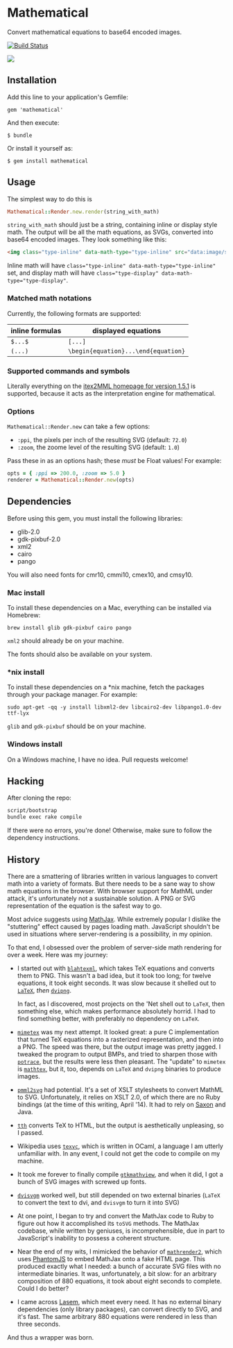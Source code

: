 # Mathematical

Convert mathematical equations to base64 encoded images.

[![Build Status](https://travis-ci.org/gjtorikian/mathematical.svg?branch=master)](https://travis-ci.org/gjtorikian/mathematical)

![](https://i.imgur.com/JC7HT32.gif)

## Installation

Add this line to your application's Gemfile:

    gem 'mathematical'

And then execute:

    $ bundle

Or install it yourself as:

    $ gem install mathematical

## Usage

The simplest way to do this is

``` ruby
Mathematical::Render.new.render(string_with_math)
```

`string_with_math` should just be a string, containing inline or display style math.
The output will be all the math equations, as SVGs, converted into base64 encoded images.
They look something like this:

``` html
<img class="type-inline" data-math-type="type-inline" src="data:image/svg+xml;base64,PHN2ZyB4bWxucz0iaHR0..."/>
```

Inline math will have `class="type-inline" data-math-type="type-inline"` set, and display math will have
`class="type-display" data-math-type="type-display"`.

### Matched math notations

Currently, the following formats are supported:

| inline formulas | displayed equations |
| ------------- |-------------|
| `$...$`      | `[...]`
| `(...)`      | `\begin{equation}...\end{equation}`

### Supported commands and symbols

Literally everything on the [itex2MML homepage for version 1.5.1](http://golem.ph.utexas.edu/~distler/blog/itex2MMLcommands.html)
is supported, because it acts as the interpretation engine for mathematical.

### Options

`Mathematical::Render.new` can take a few options:

* `:ppi`, the pixels per inch of the resulting SVG (default: `72.0`)
* `:zoom`, the zoome level of the resulting SVG (default: `1.0`)

Pass these in as an options hash; these *must* be Float values! For example:

``` ruby
opts = { :ppi => 200.0, :zoom => 5.0 }
renderer = Mathematical::Render.new(opts)
```

## Dependencies

Before using this gem, you must install the following libraries:

* glib-2.0
* gdk-pixbuf-2.0
* xml2
* cairo
* pango

You will also need fonts for cmr10, cmmi10, cmex10, and cmsy10.

### Mac install

To install these dependencies on a Mac, everything can be installed via Homebrew:

```
brew install glib gdk-pixbuf cairo pango
```

`xml2` should already be on your machine.

The fonts should also be available on your system.

### *nix install

To install these dependencies on a *nix machine, fetch the packages through your package manager. For example:

```
sudo apt-get -qq -y install libxml2-dev libcairo2-dev libpango1.0-dev ttf-lyx
```

`glib` and `gdk-pixbuf` should be on your machine.

### Windows install

On a Windows machine, I have no idea. Pull requests welcome!

## Hacking

After cloning the repo:

``` bash
script/bootstrap
bundle exec rake compile
```

If there were no errors, you're done! Otherwise, make sure to follow the dependency instructions.

## History

There are a smattering of libraries written in various languages to convert math
into a variety of formats. But there needs to be a sane way to show math
equations in the browser. With browser support for MathML under attack, it's
unfortunately not a sustainable solution. A PNG or SVG representation of the
equation is the safest way to go.

Most advice suggests using [MathJax](http://www.mathjax.org/). While extremely popular
I dislike the "stuttering" effect caused by pages loading math. JavaScript
shouldn't be used in situations where server-rendering is a possibility, in my opinion.

To that end, I obsessed over the problem of server-side math rendering for over a
week. Here was my journey:

* I started out with [`blahtexml`](https://github.com/gvanas/blahtexml), which takes
TeX equations and converts them to PNG. This wasn't a bad idea, but it took too long;
for twelve equations, it took eight seconds. It was slow because it shelled out
to [`LaTeX`](http://www.latex-project.org/), *then* [`dvipng`](http://www.nongnu.org/dvipng/).

  In fact, as I discovered, most projects on the 'Net shell out to `LaTeX`, then
something else, which makes performance absolutely horrid. I had to find something
better, with preferably no dependency on `LaTeX`.

* [`mimetex`](http://www.forkosh.com/mimetex.html) was my next attempt. It looked
great: a pure C implementation that turned TeX equations into a rasterized representation,
and then into a PNG. The speed was there, but the output image was pretty jagged.
I tweaked the program to output BMPs, and tried to sharpen those with [`potrace`](http://potrace.sourceforge.net/),
but the results were less then pleasant. The "update" to `mimetex` is [`mathtex`](http://www.forkosh.com/mathtex.html),
but it, too, depends on `LaTeX` and `dvipng` binaries to produce images.

* [`pmml2svg`](http://pmml2svg.sourceforge.net/) had potential. It's a set of
XSLT stylesheets to convert MathML to SVG. Unfortunately, it relies on XSLT 2.0,
of which there are no Ruby bindings (at the time of this writing, April '14). It
had to rely on [Saxon](http://saxon.sourceforge.net/) and Java.

* [`tth`](http://hutchinson.belmont.ma.us/tth/) converts TeX to HTML, but the
output is aesthetically unpleasing, so I passed.

* Wikipedia uses [`texvc`](https://github.com/dlitz/texvc), which is written in OCaml,
a language I am utterly unfamiliar with. In any event, I could not get the code
to compile on my machine.

* It took me forever to finally compile [`gtkmathview`](https://github.com/khaledhosny/gtkmathview),
and when it did, I got a bunch of SVG images with screwed up fonts.

* [`dvisvgm`](http://dvisvgm.sourceforge.net/) worked well, but still depended
on two external binaries (`LaTeX` to convert the text to dvi, and `dvisvgm` to turn
it into SVG)

* At one point, I began to try and convert the MathJax code to Ruby to figure out
how it accomplished its `toSVG` methods. The MathJax codebase, while written by
geniuses, is incomprehensible, due in part to JavaScript's inability
to possess a coherent structure.

* Near the end of my wits, I mimicked the behavior of [`mathrender2`](https://github.com/quipper/mathrender2),
which uses [PhantomJS](http://phantomjs.org/) to embed MathJax onto a fake
HTML page. This produced exactly what I needed: a bunch of accurate SVG files with
no intermediate binaries. It was, unfortunately, a bit slow: for an arbitrary
composition of 880 equations, it took about eight seconds to complete. Could I
do better?

* I came across [Lasem](https://wiki.gnome.org/action/show/Projects/Lasem?action=show&redirect=Lasem),
which meet every need. It has no external binary dependencies (only library packages),
can convert directly to SVG, and it's fast. The same arbitrary 880 equations were
rendered in less than three seconds.

And thus a wrapper was born.
